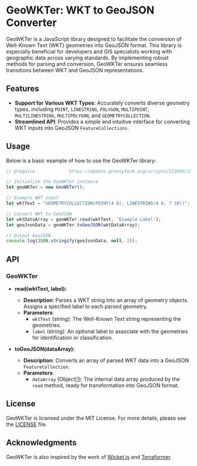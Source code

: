 # GeoWKTer: WKT to GeoJSON Converter

GeoWKTer is a JavaScript library designed to facilitate the conversion of Well-Known Text (WKT) geometries into GeoJSON format. This library is especially beneficial for developers and GIS specialists working with geographic data across varying standards. By implementing robust methods for parsing and conversion, GeoWKTer ensures seamless transitions between WKT and GeoJSON representations.

## Features

- **Support for Various WKT Types**: Accurately converts diverse geometry types, including `POINT`, `LINESTRING`, `POLYGON`, `MULTIPOINT`, `MULTILINESTRING`, `MULTIPOLYGON`, and `GEOMETRYCOLLECTION`.
- **Streamlined API**: Provides a simple and intuitive interface for converting WKT inputs into GeoJSON `FeatureCollections`.

## Usage

Below is a basic example of how to use the GeoWKTer library:

```javascript
// @require             https://update.greasyfork.org/scripts/523986/1575829/GeoWKTer.js

// Initialize the GeoWKTer instance
let geoWKTer = new GeoWKTer();

// Example WKT input
let wktText = "GEOMETRYCOLLECTION(POINT(4 6), LINESTRING(4 6, 7 10))";

// Convert WKT to GeoJSON
let wktDataArray = geoWKTer.read(wktText, 'Example Label');
let geoJsonData = geoWKTer.toGeoJSON(wktDataArray);

// Output GeoJSON
console.log(JSON.stringify(geoJsonData, null, 2));
```

## API

### GeoWKTer

- **read(wktText, label):** 
  - **Description**: Parses a WKT string into an array of geometry objects. Assigns a specified label to each parsed geometry.
  - **Parameters**:
    - `wktText` (string): The Well-Known Text string representing the geometries.
    - `label` (string): An optional label to associate with the geometries for identification or classification.

- **toGeoJSON(dataArray):**
  - **Description**: Converts an array of parsed WKT data into a GeoJSON `FeatureCollection`.
  - **Parameters**:
    - `dataArray` (Object[]): The internal data array produced by the `read` method, ready for transformation into GeoJSON format.

## License

GeoWKTer is licensed under the MIT License. For more details, please see the [LICENSE](LICENSE) file.

## Acknowledgments

GeoWKTer is also inspired by the work of [Wicket.js](https://github.com/arthur-e/Wicket) and [Terraformer](https://github.com/terraformer-js/terraformer/tree/main).
